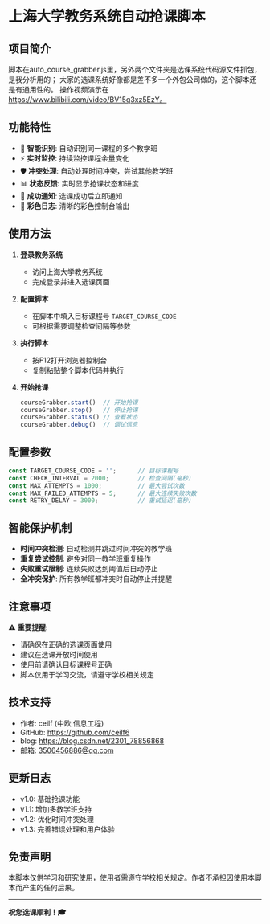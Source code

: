# 上海大学教务系统自动抢课脚本

## 项目简介

脚本在auto_course_grabber.js里，另外两个文件夹是选课系统代码源文件抓包，是我分析用的；
大家的选课系统好像都是差不多一个外包公司做的，这个脚本还是有通用性的。
操作视频演示在 https://www.bilibili.com/video/BV15q3xz5EzY。

## 功能特性

- 🎯 **智能识别**: 自动识别同一课程的多个教学班
- ⚡ **实时监控**: 持续监控课程余量变化
- 🛡️ **冲突处理**: 自动处理时间冲突，尝试其他教学班
- 📊 **状态反馈**: 实时显示抢课状态和进度
- 🔔 **成功通知**: 选课成功后立即通知
- 🎨 **彩色日志**: 清晰的彩色控制台输出

## 使用方法

1. **登录教务系统**
   - 访问上海大学教务系统
   - 完成登录并进入选课页面

2. **配置脚本**
   - 在脚本中填入目标课程号 `TARGET_COURSE_CODE`
   - 可根据需要调整检查间隔等参数

3. **执行脚本**
   - 按F12打开浏览器控制台
   - 复制粘贴整个脚本代码并执行

4. **开始抢课**
   ```javascript
   courseGrabber.start()  // 开始抢课
   courseGrabber.stop()   // 停止抢课
   courseGrabber.status() // 查看状态
   courseGrabber.debug()  // 调试信息
   ```

## 配置参数

```javascript
const TARGET_COURSE_CODE = '';      // 目标课程号
const CHECK_INTERVAL = 2000;        // 检查间隔(毫秒)
const MAX_ATTEMPTS = 1000;          // 最大尝试次数
const MAX_FAILED_ATTEMPTS = 5;      // 最大连续失败次数
const RETRY_DELAY = 3000;           // 重试延迟(毫秒)
```

## 智能保护机制

- **时间冲突检测**: 自动检测并跳过时间冲突的教学班
- **重复尝试控制**: 避免对同一教学班重复操作
- **失败重试限制**: 连续失败达到阈值后自动停止
- **全冲突保护**: 所有教学班都冲突时自动停止并提醒

## 注意事项

⚠️ **重要提醒**:
- 请确保在正确的选课页面使用
- 建议在选课开放时间使用
- 使用前请确认目标课程号正确
- 脚本仅用于学习交流，请遵守学校相关规定

## 技术支持

- 作者: ceilf (中欧 信息工程)
- GitHub: https://github.com/ceilf6
- blog: https://blog.csdn.net/2301_78856868
- 邮箱: 3506456886@qq.com

## 更新日志

- v1.0: 基础抢课功能
- v1.1: 增加多教学班支持
- v1.2: 优化时间冲突处理
- v1.3: 完善错误处理和用户体验

## 免责声明

本脚本仅供学习和研究使用，使用者需遵守学校相关规定。作者不承担因使用本脚本而产生的任何后果。

---

**祝您选课顺利！🎓**
